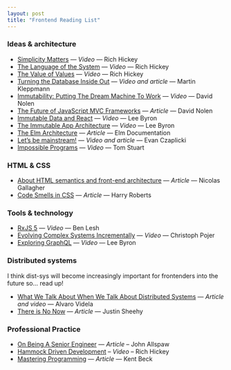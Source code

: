 ```yaml
---
layout: post
title: "Frontend Reading List"
---
```


### Ideas & architecture

- [Simplicity Matters](https://www.youtube.com/watch?v=rI8tNMsozo0) — *Video* — Rich Hickey
- [The Language of the System](https://www.youtube.com/watch?v=ROor6_NGIWU) — *Video* — Rich Hickey
- [The Value of Values](https://www.youtube.com/watch?v=-6BsiVyC1kM) — *Video* — Rich Hickey
- [Turning the Database Inside Out](http://www.confluent.io/blog/turning-the-database-inside-out-with-apache-samza/) — *Video and article* — Martin Kleppmann
- [Immutability: Putting The Dream Machine To Work](https://www.youtube.com/watch?v=J-bC20aAat8) — *Video* — David Nolen
- [The Future of JavaScript MVC Frameworks](http://swannodette.github.io/2013/12/17/the-future-of-javascript-mvcs) — *Article* — David Nolen
- [Immutable Data and React](https://www.youtube.com/watch?v=I7IdS-PbEgI) — *Video* — Lee Byron
- [The Immutable App Architecture](https://vimeo.com/166790294) — *Video* — Lee Byron
- [The Elm Architecture](http://guide.elm-lang.org/architecture/index.html) — *Article* — Elm Documentation
- [Let’s be mainstream!](http://www.elmbark.com/2016/03/16/mainstream-elm-user-focused-design) — *Video and article* — Evan Czaplicki
- [Impossible Programs](https://www.youtube.com/watch?v=hN63FOa_Gp4) — *Video* — Tom Stuart

### HTML & CSS

- [About HTML semantics and front-end architecture](http://nicolasgallagher.com/about-html-semantics-front-end-architecture/) — *Article* — Nicolas Gallagher
- [Code Smells in CSS](http://csswizardry.com/2012/11/code-smells-in-css/) — *Article* — Harry Roberts

### Tools & technology

- [RxJS 5](https://www.youtube.com/watch?v=COviCoUtwx4) — *Video* — Ben Lesh
- [Evolving Complex Systems Incrementally](https://www.youtube.com/watch?v=d0pOgY8__JM) — *Video* — Christoph Pojer
- [Exploring GraphQL](https://www.youtube.com/watch?v=WQLzZf34FJ8) — *Video* — Lee Byron

### Distributed systems

I think dist-sys will become increasingly important for frontenders into the future so... read up!

- [What We Talk About When We Talk About Distributed Systems](http://videlalvaro.github.io/2015/12/learning-about-distributed-systems.html) — *Article and video* — Alvaro Videla
- [There is No Now](http://queue.acm.org/detail.cfm?id=2745385) — *Article* — Justin Sheehy

### Professional Practice

- [On Being A Senior Engineer](http://www.kitchensoap.com/2012/10/25/on-being-a-senior-engineer/) — *Article* – John Allspaw
- [Hammock Driven Development](https://www.youtube.com/watch?v=f84n5oFoZBc) – *Video* – Rich Hickey
- [Mastering Programming](https://www.facebook.com/notes/kent-beck/mastering-programming/1184427814923414) — *Article* — Kent Beck
